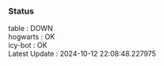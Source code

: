 ### Status


table : DOWN  
hogwarts : OK  
icy-bot : OK  
Latest Update : 2024-10-12 22:08:48.227975
